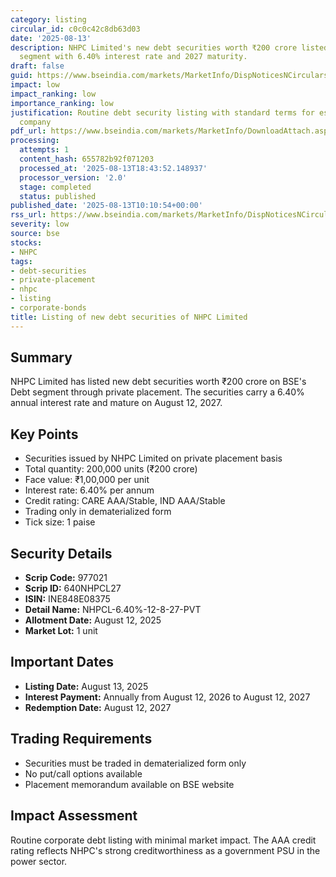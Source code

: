 ```yaml
---
category: listing
circular_id: c0c0c42c8db63d03
date: '2025-08-13'
description: NHPC Limited's new debt securities worth ₹200 crore listed on BSE Debt
  segment with 6.40% interest rate and 2027 maturity.
draft: false
guid: https://www.bseindia.com/markets/MarketInfo/DispNoticesNCirculars.aspx?Noticeid={9B35FB21-66F4-4760-8386-4ECABFAB2DC0}&noticeno=20250813-23&dt=08/13/2025&icount=23&totcount=73&flag=0
impact: low
impact_ranking: low
importance_ranking: low
justification: Routine debt security listing with standard terms for established PSU
  company
pdf_url: https://www.bseindia.com/markets/MarketInfo/DownloadAttach.aspx?id=20250813-23&attachedId=
processing:
  attempts: 1
  content_hash: 655782b92f071203
  processed_at: '2025-08-13T18:43:52.148937'
  processor_version: '2.0'
  stage: completed
  status: published
published_date: '2025-08-13T10:10:54+00:00'
rss_url: https://www.bseindia.com/markets/MarketInfo/DispNoticesNCirculars.aspx?Noticeid={9B35FB21-66F4-4760-8386-4ECABFAB2DC0}&noticeno=20250813-23&dt=08/13/2025&icount=23&totcount=73&flag=0
severity: low
source: bse
stocks:
- NHPC
tags:
- debt-securities
- private-placement
- nhpc
- listing
- corporate-bonds
title: Listing of new debt securities of NHPC Limited
---
```


## Summary

NHPC Limited has listed new debt securities worth ₹200 crore on BSE's Debt segment through private placement. The securities carry a 6.40% annual interest rate and mature on August 12, 2027.

## Key Points

- Securities issued by NHPC Limited on private placement basis
- Total quantity: 200,000 units (₹200 crore)
- Face value: ₹1,00,000 per unit
- Interest rate: 6.40% per annum
- Credit rating: CARE AAA/Stable, IND AAA/Stable
- Trading only in dematerialized form
- Tick size: 1 paise

## Security Details

- **Scrip Code:** 977021
- **Scrip ID:** 640NHPCL27
- **ISIN:** INE848E08375
- **Detail Name:** NHPCL-6.40%-12-8-27-PVT
- **Allotment Date:** August 12, 2025
- **Market Lot:** 1 unit

## Important Dates

- **Listing Date:** August 13, 2025
- **Interest Payment:** Annually from August 12, 2026 to August 12, 2027
- **Redemption Date:** August 12, 2027

## Trading Requirements

- Securities must be traded in dematerialized form only
- No put/call options available
- Placement memorandum available on BSE website

## Impact Assessment

Routine corporate debt listing with minimal market impact. The AAA credit rating reflects NHPC's strong creditworthiness as a government PSU in the power sector.